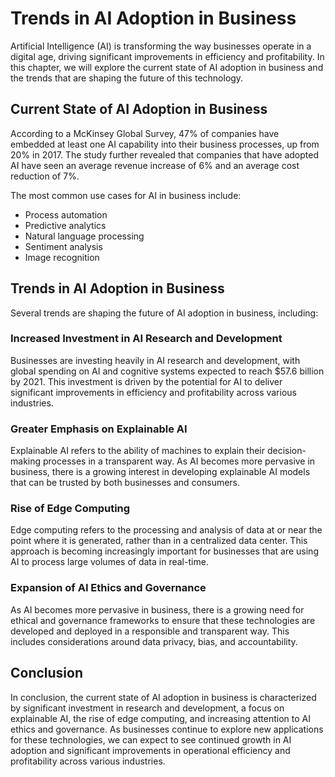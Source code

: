 Trends in AI Adoption in Business
=============================================================================

Artificial Intelligence (AI) is transforming the way businesses operate in a digital age, driving significant improvements in efficiency and profitability. In this chapter, we will explore the current state of AI adoption in business and the trends that are shaping the future of this technology.

Current State of AI Adoption in Business
----------------------------------------

According to a McKinsey Global Survey, 47% of companies have embedded at least one AI capability into their business processes, up from 20% in 2017. The study further revealed that companies that have adopted AI have seen an average revenue increase of 6% and an average cost reduction of 7%.

The most common use cases for AI in business include:

* Process automation
* Predictive analytics
* Natural language processing
* Sentiment analysis
* Image recognition

Trends in AI Adoption in Business
---------------------------------

Several trends are shaping the future of AI adoption in business, including:

### Increased Investment in AI Research and Development

Businesses are investing heavily in AI research and development, with global spending on AI and cognitive systems expected to reach $57.6 billion by 2021. This investment is driven by the potential for AI to deliver significant improvements in efficiency and profitability across various industries.

### Greater Emphasis on Explainable AI

Explainable AI refers to the ability of machines to explain their decision-making processes in a transparent way. As AI becomes more pervasive in business, there is a growing interest in developing explainable AI models that can be trusted by both businesses and consumers.

### Rise of Edge Computing

Edge computing refers to the processing and analysis of data at or near the point where it is generated, rather than in a centralized data center. This approach is becoming increasingly important for businesses that are using AI to process large volumes of data in real-time.

### Expansion of AI Ethics and Governance

As AI becomes more pervasive in business, there is a growing need for ethical and governance frameworks to ensure that these technologies are developed and deployed in a responsible and transparent way. This includes considerations around data privacy, bias, and accountability.

Conclusion
----------

In conclusion, the current state of AI adoption in business is characterized by significant investment in research and development, a focus on explainable AI, the rise of edge computing, and increasing attention to AI ethics and governance. As businesses continue to explore new applications for these technologies, we can expect to see continued growth in AI adoption and significant improvements in operational efficiency and profitability across various industries.
